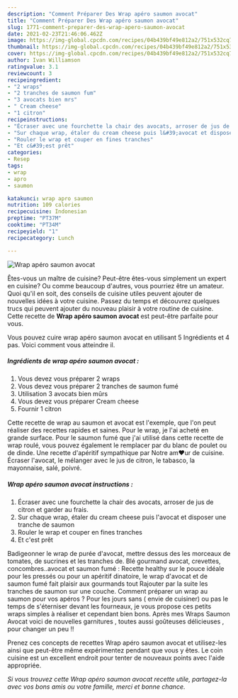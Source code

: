 ```yaml
---
description: "Comment Préparer Des Wrap apéro saumon avocat"
title: "Comment Préparer Des Wrap apéro saumon avocat"
slug: 1771-comment-preparer-des-wrap-apero-saumon-avocat
date: 2021-02-23T21:46:06.462Z
image: https://img-global.cpcdn.com/recipes/04b439bf49e812a2/751x532cq70/wrap-apero-saumon-avocat-photo-principale-de-la-recette.jpg
thumbnail: https://img-global.cpcdn.com/recipes/04b439bf49e812a2/751x532cq70/wrap-apero-saumon-avocat-photo-principale-de-la-recette.jpg
cover: https://img-global.cpcdn.com/recipes/04b439bf49e812a2/751x532cq70/wrap-apero-saumon-avocat-photo-principale-de-la-recette.jpg
author: Ivan Williamson
ratingvalue: 3.1
reviewcount: 3
recipeingredient:
- "2 wraps"
- "2 tranches de saumon fum"
- "3 avocats bien mrs"
- " Cream cheese"
- "1 citron"
recipeinstructions:
- "Écraser avec une fourchette la chair des avocats, arroser de jus de citron et garder au frais."
- "Sur chaque wrap, étaler du cream cheese puis l&#39;avocat et disposer une tranche de saumon"
- "Rouler le wrap et couper en fines tranches"
- "Et c&#39;est prêt"
categories:
- Resep
tags:
- wrap
- apro
- saumon

katakunci: wrap apro saumon 
nutrition: 109 calories
recipecuisine: Indonesian
preptime: "PT37M"
cooktime: "PT34M"
recipeyield: "1"
recipecategory: Lunch

---
```



![Wrap apéro saumon avocat](https://img-global.cpcdn.com/recipes/04b439bf49e812a2/751x532cq70/wrap-apero-saumon-avocat-photo-principale-de-la-recette.jpg)

Êtes-vous un maître de cuisine? Peut-être êtes-vous simplement un expert en cuisine? Ou comme beaucoup d'autres, vous pourriez être un amateur. Quoi qu'il en soit, des conseils de cuisine utiles peuvent ajouter de nouvelles idées à votre cuisine. Passez du temps et découvrez quelques trucs qui peuvent ajouter du nouveau plaisir à votre routine de cuisine. Cette recette de <strong> Wrap apéro saumon avocat </strong> est peut-être parfaite pour vous.

<!--inarticleads1-->

Vous pouvez cuire wrap apéro saumon avocat en utilisant 5 Ingrédients et 4 pas. Voici comment vous atteindre il.

##### Ingrédients de wrap apéro saumon avocat :

1. Vous devez vous préparer 2 wraps
1. Vous devez vous préparer 2 tranches de saumon fumé
1. Utilisation 3 avocats bien mûrs
1. Vous devez vous préparer  Cream cheese
1. Fournir 1 citron


Cette recette de wrap au saumon et avocat est l&#39;exemple, que l&#39;on peut réaliser des recettes rapides et saines. Pour le wrap, je l&#39;ai acheté en grande surface. Pour le saumon fumé que j&#39;ai utilisé dans cette recette de wrap roulé, vous pouvez également le remplacer par du blanc de poulet ou de dinde. Une recette d&#39;apéritif sympathique par Notre am❤ur de cuisine. Écraser l&#39;avocat, le mélanger avec le jus de citron, le tabasco, la mayonnaise, salé, poivré. 

<!--inarticleads2-->

##### Wrap apéro saumon avocat instructions :

1. Écraser avec une fourchette la chair des avocats, arroser de jus de citron et garder au frais.
1. Sur chaque wrap, étaler du cream cheese puis l&#39;avocat et disposer une tranche de saumon
1. Rouler le wrap et couper en fines tranches
1. Et c&#39;est prêt


Badigeonner le wrap de purée d&#39;avocat, mettre dessus des les morceaux de tomates, de sucrines et les tranches de. Blé gourmand avocat, crevettes, concombres..avocat et saumon fumé : Recette healthy sur le pouce idéale pour les pressés ou pour un apéritif dinatoire, le wrap d&#39;avocat et de saumon fumé fait plaisir aux gourmands tout Rajouter par la suite les tranches de saumon sur une couche. Comment préparer un wrap au saumon pour vos apéros ? Pour les jours sans ( envie de cuisiner) ou pas le temps de s&#39;éterniser devant les fourneaux, je vous propose ces petits wraps simples à réaliser et cependant bien bons. Après mes Wraps Saumon Avocat voici de nouvelles garnitures , toutes aussi goûteuses délicieuses , pour changer un peu !! 

<!--inarticleads1-->

<p>
Prenez ces concepts de recettes Wrap apéro saumon avocat et utilisez-les ainsi que peut-être même expérimentez pendant que vous y êtes. Le coin cuisine est un excellent endroit pour tenter de nouveaux points avec l'aide appropriée.
</p>

<p>
<i>Si vous trouvez cette Wrap apéro saumon avocat recette utile, partagez-la avec vos bons amis ou votre famille, merci et bonne chance.</i>
</p>
